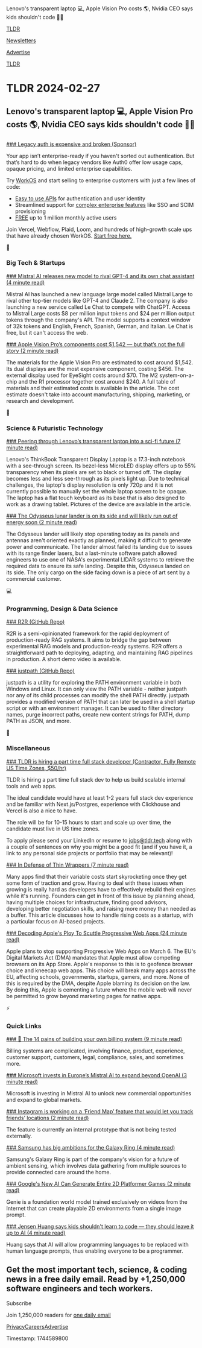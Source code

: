 Lenovo's transparent laptop 💻, Apple Vision Pro costs 🌎, Nvidia CEO says kids shouldn't code 👨‍💻

[TLDR](/)

[Newsletters](/newsletters)

[Advertise](https://advertise.tldr.tech/)

[TLDR](/)

# TLDR 2024-02-27

## Lenovo's transparent laptop 💻, Apple Vision Pro costs 🌎, Nvidia CEO says kids shouldn't code 👨‍💻

### 

[### Legacy auth is expensive and broken (Sponsor)](https://workos.com/?utm_source=tldr&amp;utm_medium=newsletter&amp;utm_campaign=q12024)

Your app isn’t enterprise-ready if you haven't sorted out authentication. But that’s hard to do when legacy vendors like Auth0 offer low usage caps, opaque pricing, and limited enterprise capabilities.

Try [WorkOS](https://workos.com/?utm_source=tldr&utm_medium=newsletter&utm_campaign=q12024) and start selling to enterprise customers with just a few lines of code:

* [Easy to use APIs](https://workos.com/?utm_source=tldr&utm_medium=newsletter&utm_campaign=q12024) for authentication and user identity
* Streamlined support for [complex enterprise features](https://workos.com/?utm_source=tldr&utm_medium=newsletter&utm_campaign=q12024) like SSO and SCIM provisioning
* [FREE](https://workos.com/?utm_source=tldr&utm_medium=newsletter&utm_campaign=q12024) up to 1 million monthly active users

Join Vercel, Webflow, Plaid, Loom, and hundreds of high-growth scale ups that have already chosen WorkOS. [Start free here.](https://workos.com/?utm_source=tldr&utm_medium=newsletter&utm_campaign=q12024)

📱

### Big Tech & Startups

[### Mistral AI releases new model to rival GPT-4 and its own chat assistant (4 minute read)](https://techcrunch.com/2024/02/26/mistral-ai-releases-new-model-to-rival-gpt-4-and-its-own-chat-assistant/?utm_source=tldrnewsletter)

Mistral AI has launched a new language large model called Mistral Large to rival other top-tier models like GPT-4 and Claude 2. The company is also launching a new service called Le Chat to compete with ChatGPT. Access to Mistral Large costs $8 per million input tokens and $24 per million output tokens through the company's API. The model supports a context window of 32k tokens and English, French, Spanish, German, and Italian. Le Chat is free, but it can't access the web.

[### Apple Vision Pro’s components cost $1,542 — but that’s not the full story (2 minute read)](https://arstechnica.com/gadgets/2024/02/apple-vision-pros-components-cost-1542-but-thats-not-the-full-story/?utm_source=tldrnewsletter)

The materials for the Apple Vision Pro are estimated to cost around $1,542. Its dual displays are the most expensive component, costing $456. The external display used for EyeSight costs around $70. The M2 system-on-a-chip and the R1 processor together cost around $240. A full table of materials and their estimated costs is available in the article. The cost estimate doesn't take into account manufacturing, shipping, marketing, or research and development.

🚀

### Science & Futuristic Technology

[### Peering through Lenovo’s transparent laptop into a sci-fi future (7 minute read)](https://www.theverge.com/24082244/lenovo-concept-transparent-laptop-mwc-2024-drawing-tablet?utm_source=tldrnewsletter)

Lenovo's ThinkBook Transparent Display Laptop is a 17.3-inch notebook with a see-through screen. Its bezel-less MicroLED display offers up to 55% transparency when its pixels are set to black or turned off. The display becomes less and less see-through as its pixels light up. Due to technical challenges, the laptop's display resolution is only 720p and it is not currently possible to manually set the whole laptop screen to be opaque. The laptop has a flat touch keyboard as its base that is also designed to work as a drawing tablet. Pictures of the device are available in the article.

[### The Odysseus lunar lander is on its side and will likely run out of energy soon (2 minute read)](https://www.theverge.com/2024/2/26/24083973/odysseus-lunar-lander-tipped-over-intuitive-machines?utm_source=tldrnewsletter)

The Odysseus lander will likely stop operating today as its panels and antennas aren't oriented exactly as planned, making it difficult to generate power and communicate. The lander almost failed its landing due to issues with its range finder lasers, but a last-minute software patch allowed engineers to use one of NASA's experimental LIDAR systems to retrieve the required data to ensure its safe landing. Despite this, Odysseus landed on its side. The only cargo on the side facing down is a piece of art sent by a commercial customer.

💻

### Programming, Design & Data Science

[### R2R (GitHub Repo)](https://github.com/SciPhi-AI/R2R?utm_source=tldrnewsletter)

R2R is a semi-opinionated framework for the rapid deployment of production-ready RAG systems. It aims to bridge the gap between experimental RAG models and production-ready systems. R2R offers a straightforward path to deploying, adapting, and maintaining RAG pipelines in production. A short demo video is available.

[### justpath (GitHub Repo)](https://github.com/epogrebnyak/justpath?utm_source=tldrnewsletter)

justpath is a utility for exploring the PATH environment variable in both Windows and Linux. It can only view the PATH variable - neither justpath nor any of its child processes can modify the shell PATH directly. justpath provides a modified version of PATH that can later be used in a shell startup script or with an environment manager. It can be used to filter directory names, purge incorrect paths, create new content strings for PATH, dump PATH as JSON, and more.

🎁

### Miscellaneous

[### TLDR is hiring a part time full stack developer (Contractor, Fully Remote US Time Zones, $50/hr)](mailto:jobs@tldr.tech)

TLDR is hiring a part time full stack dev to help us build scalable internal tools and web apps.

The ideal candidate would have at least 1-2 years full stack dev experience and be familiar with Next.js/Postgres, experience with Clickhouse and Vercel is also a nice to have.

The role will be for 10-15 hours to start and scale up over time, the candidate must live in US time zones.

To apply please send your LinkedIn or resume to [jobs@tldr.tech](mailto:jobs@tldr.tech) along with a couple of sentences on why you might be a good fit (and if you have it, a link to any personal side projects or portfolio that may be relevant)!

[### In Defense of Thin Wrappers (7 minute read)](https://jaredhecht.com/in-defense-of-thin-wrappers?utm_source=tldrnewsletter)

Many apps find that their variable costs start skyrocketing once they get some form of traction and grow. Having to deal with these issues when growing is really hard as developers have to effectively rebuild their engines while it's running. Founders can get in front of this issue by planning ahead, having multiple choices for infrastructure, finding good advisors, developing better negotiation skills, and raising more money than needed as a buffer. This article discusses how to handle rising costs as a startup, with a particular focus on AI-based projects.

[### Decoding Apple's Ploy To Scuttle Progressive Web Apps (24 minute read)](https://infrequently.org/2024/02/home-screen-advantage/?utm_source=tldrnewsletter)

Apple plans to stop supporting Progressive Web Apps on March 6. The EU's Digital Markets Act (DMA) mandates that Apple must allow competing browsers on its App Store. Apple's response to this is to geofence browser choice and kneecap web apps. This choice will break many apps across the EU, affecting schools, governments, startups, gamers, and more. None of this is required by the DMA, despite Apple blaming its decision on the law. By doing this, Apple is cementing a future where the mobile web will never be permitted to grow beyond marketing pages for native apps.

⚡

### Quick Links

[### 🦑 The 14 pains of building your own billing system (9 minute read)](https://arnon.dk/the-14-pains-of-billing/?utm_source=tldrnewsletter)

Billing systems are complicated, involving finance, product, experience, customer support, customers, legal, compliance, sales, and sometimes more.

[### Microsoft invests in Europe’s Mistral AI to expand beyond OpenAI (3 minute read)](https://www.cnbc.com/2024/02/26/microsoft-invests-in-europes-mistral-ai-to-expand-beyond-openai.html?utm_source=tldrnewsletter)

Microsoft is investing in Mistral AI to unlock new commercial opportunities and expand to global markets.

[### Instagram is working on a ‘Friend Map’ feature that would let you track friends’ locations (2 minute read)](https://techcrunch.com/2024/02/26/instagram-confirms-developing-snap-map-like-friend-map-feature/?utm_source=tldrnewsletter)

The feature is currently an internal prototype that is not being tested externally.

[### Samsung has big ambitions for the Galaxy Ring (4 minute read)](https://www.theverge.com/2024/2/26/24082729/samsung-has-big-ambitions-for-the-galaxy-ring?utm_source=tldrnewsletter)

Samsung's Galaxy Ring is part of the company's vision for a future of ambient sensing, which involves data gathering from multiple sources to provide connected care around the home.

[### Google's New AI Can Generate Entire 2D Platformer Games (2 minute read)](https://80.lv/articles/google-s-new-ai-can-generate-entire-2d-platformer-games/?utm_source=tldrnewsletter)

Genie is a foundation world model trained exclusively on videos from the Internet that can create playable 2D environments from a single image prompt.

[### Jensen Huang says kids shouldn't learn to code — they should leave it up to AI (4 minute read)](https://www.tomshardware.com/tech-industry/artificial-intelligence/jensen-huang-advises-against-learning-to-code-leave-it-up-to-ai?utm_source=tldrnewsletter)

Huang says that AI will allow programming languages to be replaced with human language prompts, thus enabling everyone to be a programmer.

## Get the most important tech, science, & coding news in a free daily email. Read by +1,250,000 software engineers and tech workers.

Subscribe

Join 1,250,000 readers for [one daily email](/api/latest/tech)

[Privacy](/privacy)[Careers](https://jobs.ashbyhq.com/tldr.tech)[Advertise](/tech/advertise)

Timestamp: 1744589800